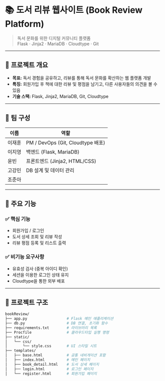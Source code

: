 # 📚 도서 리뷰 웹사이트 (Book Review Platform)

> 독서 문화를 위한 디지털 커뮤니티 플랫폼  
> Flask · Jinja2 · MariaDB · Cloudtype · Git

---

## 📌 프로젝트 개요

- **목표:** 독서 경험을 공유하고, 리뷰를 통해 독서 문화를 확산하는 웹 플랫폼 개발
- **특징:** 회원가입 후 책에 대한 리뷰 및 평점을 남기고, 다른 사용자들의 의견을 볼 수 있음
- **기술 스택:** Flask, Jinja2, MariaDB, Git, Cloudtype

---

## 👥 팀 구성

| 이름     | 역할                       |
|----------|----------------------------|
| 이재훈   | PM / DevOps (Git, Cloudtype 배포)          |
| 이지영   | 백엔드 (Flask, MariaDB)    |
| 윤빈     | 프론트엔드 (Jinja2, HTML/CSS) |
| 고강민   | DB 설계 및 데이터 관리     |
| 조준아   |  |

---

## 🔧 주요 기능

### ✅ 핵심 기능
- 회원가입 / 로그인
- 도서 상세 조회 및 리뷰 작성
- 리뷰 평점 등록 및 리스트 출력

### ✅ 비기능 요구사항
- 유효성 검사 (중복 아이디 확인)
- 세션을 이용한 로그인 상태 유지
- Cloudtype을 통한 외부 배포

---

## 🧱 프로젝트 구조

```bash
bookReview/
├── app.py                  # Flask 메인 애플리케이션
├── db.py                   # DB 연결, 초기화 함수
├── requirements.txt        # 라이브러리 목록
├── Procfile                # 클라우드타입 실행 명령
├── static/
│   └── css/
│       └── style.css       # UI 스타일 시트
├── templates/
│   ├── base.html           # 공통 네비게이션 포함
│   ├── index.html          # 메인 페이지
│   ├── book_detail.html    # 도서 상세 페이지
│   ├── login.html          # 로그인 페이지
│   └── register.html       # 회원가입 페이지
